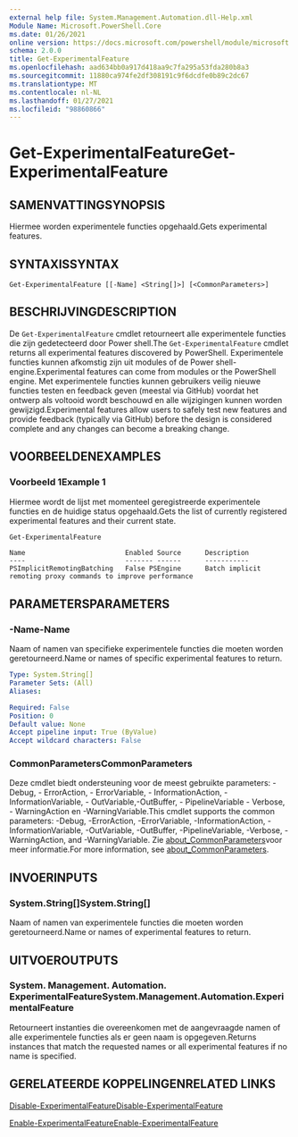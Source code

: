 ```yaml
---
external help file: System.Management.Automation.dll-Help.xml
Module Name: Microsoft.PowerShell.Core
ms.date: 01/26/2021
online version: https://docs.microsoft.com/powershell/module/microsoft.powershell.core/get-experimentalfeature?view=powershell-7.2&WT.mc_id=ps-gethelp
schema: 2.0.0
title: Get-ExperimentalFeature
ms.openlocfilehash: aad634bb0a917d418aa9c7fa295a53fda280b8a3
ms.sourcegitcommit: 11880ca974fe2df308191c9f6dcdfe0b89c2dc67
ms.translationtype: MT
ms.contentlocale: nl-NL
ms.lasthandoff: 01/27/2021
ms.locfileid: "98860866"
---
```

# <span data-ttu-id="cf01e-102">Get-ExperimentalFeature</span><span class="sxs-lookup"><span data-stu-id="cf01e-102">Get-ExperimentalFeature</span></span>

## <span data-ttu-id="cf01e-103">SAMENVATTING</span><span class="sxs-lookup"><span data-stu-id="cf01e-103">SYNOPSIS</span></span>
<span data-ttu-id="cf01e-104">Hiermee worden experimentele functies opgehaald.</span><span class="sxs-lookup"><span data-stu-id="cf01e-104">Gets experimental features.</span></span>

## <span data-ttu-id="cf01e-105">SYNTAXIS</span><span class="sxs-lookup"><span data-stu-id="cf01e-105">SYNTAX</span></span>

```
Get-ExperimentalFeature [[-Name] <String[]>] [<CommonParameters>]
```

## <span data-ttu-id="cf01e-106">BESCHRIJVING</span><span class="sxs-lookup"><span data-stu-id="cf01e-106">DESCRIPTION</span></span>

<span data-ttu-id="cf01e-107">De `Get-ExperimentalFeature` cmdlet retourneert alle experimentele functies die zijn gedetecteerd door Power shell.</span><span class="sxs-lookup"><span data-stu-id="cf01e-107">The `Get-ExperimentalFeature` cmdlet returns all experimental features discovered by PowerShell.</span></span>
<span data-ttu-id="cf01e-108">Experimentele functies kunnen afkomstig zijn uit modules of de Power shell-engine.</span><span class="sxs-lookup"><span data-stu-id="cf01e-108">Experimental features can come from modules or the PowerShell engine.</span></span> <span data-ttu-id="cf01e-109">Met experimentele functies kunnen gebruikers veilig nieuwe functies testen en feedback geven (meestal via GitHub) voordat het ontwerp als voltooid wordt beschouwd en alle wijzigingen kunnen worden gewijzigd.</span><span class="sxs-lookup"><span data-stu-id="cf01e-109">Experimental features allow users to safely test new features and provide feedback (typically via GitHub) before the design is considered complete and any changes can become a breaking change.</span></span>

## <span data-ttu-id="cf01e-110">VOORBEELDEN</span><span class="sxs-lookup"><span data-stu-id="cf01e-110">EXAMPLES</span></span>

### <span data-ttu-id="cf01e-111">Voorbeeld 1</span><span class="sxs-lookup"><span data-stu-id="cf01e-111">Example 1</span></span>

<span data-ttu-id="cf01e-112">Hiermee wordt de lijst met momenteel geregistreerde experimentele functies en de huidige status opgehaald.</span><span class="sxs-lookup"><span data-stu-id="cf01e-112">Gets the list of currently registered experimental features and their current state.</span></span>

```powershell
Get-ExperimentalFeature
```

```Output
Name                         Enabled Source      Description
----                         ------- ------      -----------
PSImplicitRemotingBatching   False PSEngine      Batch implicit remoting proxy commands to improve performance
```

## <span data-ttu-id="cf01e-113">PARAMETERS</span><span class="sxs-lookup"><span data-stu-id="cf01e-113">PARAMETERS</span></span>

### <span data-ttu-id="cf01e-114">-Name</span><span class="sxs-lookup"><span data-stu-id="cf01e-114">-Name</span></span>

<span data-ttu-id="cf01e-115">Naam of namen van specifieke experimentele functies die moeten worden geretourneerd.</span><span class="sxs-lookup"><span data-stu-id="cf01e-115">Name or names of specific experimental features to return.</span></span>

```yaml
Type: System.String[]
Parameter Sets: (All)
Aliases:

Required: False
Position: 0
Default value: None
Accept pipeline input: True (ByValue)
Accept wildcard characters: False
```

### <span data-ttu-id="cf01e-116">CommonParameters</span><span class="sxs-lookup"><span data-stu-id="cf01e-116">CommonParameters</span></span>

<span data-ttu-id="cf01e-117">Deze cmdlet biedt ondersteuning voor de meest gebruikte parameters: -Debug, - ErrorAction, - ErrorVariable, - InformationAction, -InformationVariable, - OutVariable,-OutBuffer, - PipelineVariable - Verbose, - WarningAction en -WarningVariable.</span><span class="sxs-lookup"><span data-stu-id="cf01e-117">This cmdlet supports the common parameters: -Debug, -ErrorAction, -ErrorVariable, -InformationAction, -InformationVariable, -OutVariable, -OutBuffer, -PipelineVariable, -Verbose, -WarningAction, and -WarningVariable.</span></span> <span data-ttu-id="cf01e-118">Zie [about_CommonParameters](https://go.microsoft.com/fwlink/?LinkID=113216)voor meer informatie.</span><span class="sxs-lookup"><span data-stu-id="cf01e-118">For more information, see [about_CommonParameters](https://go.microsoft.com/fwlink/?LinkID=113216).</span></span>

## <span data-ttu-id="cf01e-119">INVOER</span><span class="sxs-lookup"><span data-stu-id="cf01e-119">INPUTS</span></span>

### <span data-ttu-id="cf01e-120">System.String[]</span><span class="sxs-lookup"><span data-stu-id="cf01e-120">System.String[]</span></span>

<span data-ttu-id="cf01e-121">Naam of namen van experimentele functies die moeten worden geretourneerd.</span><span class="sxs-lookup"><span data-stu-id="cf01e-121">Name or names of experimental features to return.</span></span>

## <span data-ttu-id="cf01e-122">UITVOER</span><span class="sxs-lookup"><span data-stu-id="cf01e-122">OUTPUTS</span></span>

### <span data-ttu-id="cf01e-123">System. Management. Automation. ExperimentalFeature</span><span class="sxs-lookup"><span data-stu-id="cf01e-123">System.Management.Automation.ExperimentalFeature</span></span>

<span data-ttu-id="cf01e-124">Retourneert instanties die overeenkomen met de aangevraagde namen of alle experimentele functies als er geen naam is opgegeven.</span><span class="sxs-lookup"><span data-stu-id="cf01e-124">Returns instances that match the requested names or all experimental features if no name is specified.</span></span>

## <span data-ttu-id="cf01e-125">GERELATEERDE KOPPELINGEN</span><span class="sxs-lookup"><span data-stu-id="cf01e-125">RELATED LINKS</span></span>

[<span data-ttu-id="cf01e-126">Disable-ExperimentalFeature</span><span class="sxs-lookup"><span data-stu-id="cf01e-126">Disable-ExperimentalFeature</span></span>](Disable-ExperimentalFeature.md)

[<span data-ttu-id="cf01e-127">Enable-ExperimentalFeature</span><span class="sxs-lookup"><span data-stu-id="cf01e-127">Enable-ExperimentalFeature</span></span>](Enable-ExperimentalFeature.md)

